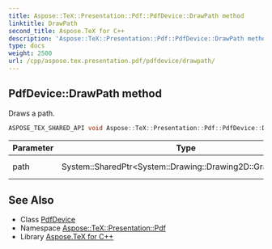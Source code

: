 ```yaml
---
title: Aspose::TeX::Presentation::Pdf::PdfDevice::DrawPath method
linktitle: DrawPath
second_title: Aspose.TeX for C++
description: 'Aspose::TeX::Presentation::Pdf::PdfDevice::DrawPath method. Draws a path in C++.'
type: docs
weight: 2500
url: /cpp/aspose.tex.presentation.pdf/pdfdevice/drawpath/
---
```

## PdfDevice::DrawPath method


Draws a path.

```cpp
ASPOSE_TEX_SHARED_API void Aspose::TeX::Presentation::Pdf::PdfDevice::DrawPath(System::SharedPtr<System::Drawing::Drawing2D::GraphicsPath> path) override
```


| Parameter | Type | Description |
| --- | --- | --- |
| path | System::SharedPtr\<System::Drawing::Drawing2D::GraphicsPath\> | A path to draw. |



## See Also

* Class [PdfDevice](../)
* Namespace [Aspose::TeX::Presentation::Pdf](../../)
* Library [Aspose.TeX for C++](../../../)
